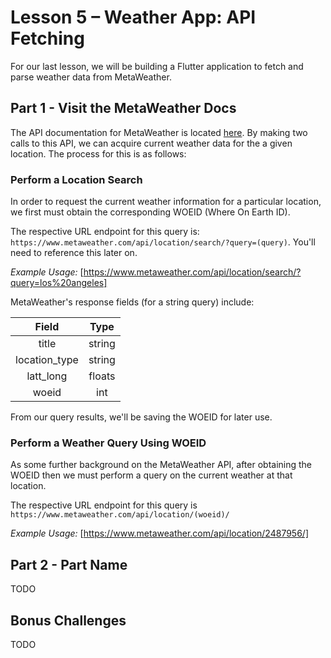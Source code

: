 # Lesson 5 – Weather App: API Fetching
For our last lesson, we will be building a Flutter application to fetch and parse weather data from MetaWeather.

## Part 1 - Visit the MetaWeather Docs
The API documentation for MetaWeather is located [here](https://www.metaweather.com/api/).  By making two calls to this API, we can acquire current weather data for the a given location.  The process for this is as follows:

### Perform a Location Search
In order to request the current weather information for a particular location, we first must obtain the corresponding WOEID (Where On Earth ID).

The respective URL endpoint for this query is: `https://www.metaweather.com/api/location/search/?query=(query)`.  You'll need to reference this later on.

*Example Usage:* [https://www.metaweather.com/api/location/search/?query=los%20angeles]

MetaWeather's response fields (for a string query) include:

| Field        | Type  |
|:------------:|:-----:|
| title        | string|
| location_type| string|
| latt_long    | floats|
| woeid        | int   |

From our query results, we'll be saving the WOEID for later use.

### Perform a Weather Query Using WOEID
As some further background on the MetaWeather API, after obtaining the WOEID then we must perform a query on the current weather at that location.

The respective URL endpoint for this query is `https://www.metaweather.com/api/location/(woeid)/`

*Example Usage:* [https://www.metaweather.com/api/location/2487956/]

## Part 2 - Part Name
TODO

## Bonus Challenges
TODO

